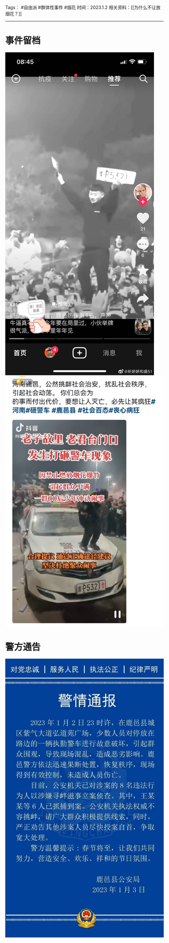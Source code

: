 Tags： #自由派 #群体性事件 #烟花
时间：2023.1.2
相关资料：[[为什么不让放烟花？]]
***
# 事件留档
![](https://raw.githubusercontent.com/bluntvoice/mypic/main/IMG_20230103_133440_212.jpg)
![](https://raw.githubusercontent.com/bluntvoice/mypic/main/IMG_20230103_133414_938.jpg)
# 警方通告
![](https://raw.githubusercontent.com/bluntvoice/mypic/main/IMG_20230103_181022_888.jpg)